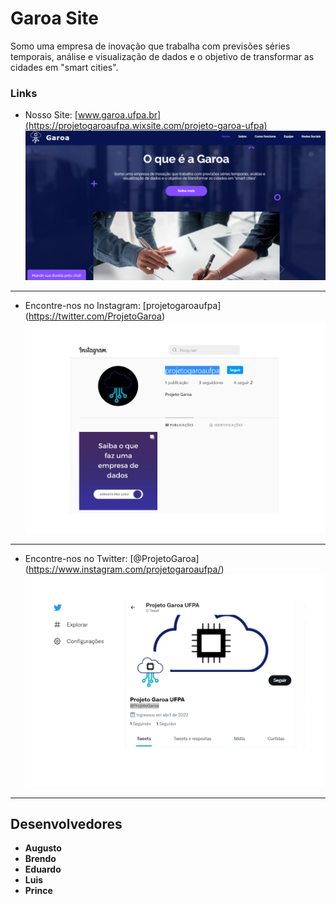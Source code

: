 # Garoa Site
Somo uma empresa de inovação que trabalha com previsões séries temporais, análise e visualização de dados e o objetivo de transformar as cidades em "smart cities".

### Links

- Nosso Site: [www.garoa.ufpa.br](https://projetogaroaufpa.wixsite.com/projeto-garoa-ufpa)
![desktop screenshot](https://github.com/garoa-startup/garoa-site/blob/main/site.png)
---
- Encontre-nos no Instagram: [projetogaroaufpa] (https://twitter.com/ProjetoGaroa)
![desktop screenshot](https://github.com/garoa-startup/garoa-site/blob/main/instagram.png)
---
- Encontre-nos no Twitter: [@ProjetoGaroa] (https://www.instagram.com/projetogaroaufpa/)
![desktop screenshot](https://github.com/garoa-startup/garoa-site/blob/main/twitter.png)
---

## Desenvolvedores

- **Augusto**
- **Brendo**
- **Eduardo**
- **Luis**
-  **Prince**
